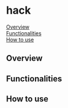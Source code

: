 # hack



[Overview](#overview)\
[Functionalities](#functionalities)\
[How to use](#how-to-use)

## Overview





## Functionalities




## How to use


